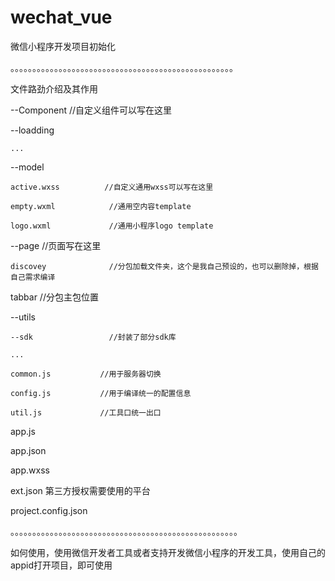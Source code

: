# wechat_vue
微信小程序开发项目初始化




。。。。。。。。。。。。。。。。。。。。。。。。。。。。。。。。。。。。。。。。。。。。。。。。。。。

文件路劲介绍及其作用



--Component              //自定义组件可以写在这里 
 
 --loadding
    
	...

--model
  
	active.wxss          //自定义通用wxss可以写在这里
  
	empty.wxml            //通用空内容template
  
	logo.wxml             //通用小程序logo template

--page                  //页面写在这里
  
	discovey              //分包加载文件夹，这个是我自己预设的，也可以删除掉，根据自己需求编译
  
tabbar                //分包主包位置

--utils                 
  
	--sdk                 //封装了部分sdk库
    
	...
    
	common.js           //用于服务器切换
    
	config.js           //用于编译统一的配置信息
    
	util.js             //工具口统一出口
 
app.js
 
app.json
 
app.wxss
 
ext.json               第三方授权需要使用的平台
 
project.config.json
 
 
 
。。。。。。。。。。。。。。。。。。。。。。。。。。。。。。。。。。。。。。。。。。。。。。。。。。。。
 

如何使用，使用微信开发者工具或者支持开发微信小程序的开发工具，使用自己的appid打开项目，即可使用





